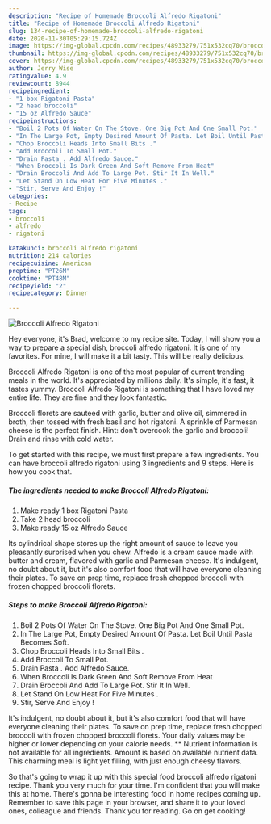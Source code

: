 ```yaml
---
description: "Recipe of Homemade Broccoli Alfredo Rigatoni"
title: "Recipe of Homemade Broccoli Alfredo Rigatoni"
slug: 134-recipe-of-homemade-broccoli-alfredo-rigatoni
date: 2020-11-30T05:29:15.724Z
image: https://img-global.cpcdn.com/recipes/48933279/751x532cq70/broccoli-alfredo-rigatoni-recipe-main-photo.jpg
thumbnail: https://img-global.cpcdn.com/recipes/48933279/751x532cq70/broccoli-alfredo-rigatoni-recipe-main-photo.jpg
cover: https://img-global.cpcdn.com/recipes/48933279/751x532cq70/broccoli-alfredo-rigatoni-recipe-main-photo.jpg
author: Jerry Wise
ratingvalue: 4.9
reviewcount: 8944
recipeingredient:
- "1 box Rigatoni Pasta"
- "2 head broccoli"
- "15 oz Alfredo Sauce"
recipeinstructions:
- "Boil 2 Pots Of Water On The Stove. One Big Pot And One Small Pot."
- "In The Large Pot, Empty Desired Amount Of Pasta. Let Boil Until Pasta Becomes Soft."
- "Chop Broccoli Heads Into Small Bits ."
- "Add Broccoli To Small Pot."
- "Drain Pasta . Add Alfredo Sauce."
- "When Broccoli Is Dark Green And Soft Remove From Heat"
- "Drain Broccoli And Add To Large Pot. Stir It In Well."
- "Let Stand On Low Heat For Five Minutes ."
- "Stir, Serve And Enjoy !"
categories:
- Recipe
tags:
- broccoli
- alfredo
- rigatoni

katakunci: broccoli alfredo rigatoni 
nutrition: 214 calories
recipecuisine: American
preptime: "PT26M"
cooktime: "PT48M"
recipeyield: "2"
recipecategory: Dinner

---
```



![Broccoli Alfredo Rigatoni](https://img-global.cpcdn.com/recipes/48933279/751x532cq70/broccoli-alfredo-rigatoni-recipe-main-photo.jpg)

Hey everyone, it's Brad, welcome to my recipe site. Today, I will show you a way to prepare a special dish, broccoli alfredo rigatoni. It is one of my favorites. For mine, I will make it a bit tasty. This will be really delicious.

Broccoli Alfredo Rigatoni is one of the most popular of current trending meals in the world. It's appreciated by millions daily. It's simple, it's fast, it tastes yummy. Broccoli Alfredo Rigatoni is something that I have loved my entire life. They are fine and they look fantastic.

Broccoli florets are sauteed with garlic, butter and olive oil, simmered in broth, then tossed with fresh basil and hot rigatoni. A sprinkle of Parmesan cheese is the perfect finish. Hint: don&#39;t overcook the garlic and broccoli! Drain and rinse with cold water.


To get started with this recipe, we must first prepare a few ingredients. You can have broccoli alfredo rigatoni using 3 ingredients and 9 steps. Here is how you cook that.

<!--inarticleads1-->

##### The ingredients needed to make Broccoli Alfredo Rigatoni:

1. Make ready 1 box Rigatoni Pasta
1. Take 2 head broccoli
1. Make ready 15 oz Alfredo Sauce


Its cylindrical shape stores up the right amount of sauce to leave you pleasantly surprised when you chew. Alfredo is a cream sauce made with butter and cream, flavored with garlic and Parmesan cheese. It&#39;s indulgent, no doubt about it, but it&#39;s also comfort food that will have everyone cleaning their plates. To save on prep time, replace fresh chopped broccoli with frozen chopped broccoli florets. 

<!--inarticleads2-->

##### Steps to make Broccoli Alfredo Rigatoni:

1. Boil 2 Pots Of Water On The Stove. One Big Pot And One Small Pot.
1. In The Large Pot, Empty Desired Amount Of Pasta. Let Boil Until Pasta Becomes Soft.
1. Chop Broccoli Heads Into Small Bits .
1. Add Broccoli To Small Pot.
1. Drain Pasta . Add Alfredo Sauce.
1. When Broccoli Is Dark Green And Soft Remove From Heat
1. Drain Broccoli And Add To Large Pot. Stir It In Well.
1. Let Stand On Low Heat For Five Minutes .
1. Stir, Serve And Enjoy !


It&#39;s indulgent, no doubt about it, but it&#39;s also comfort food that will have everyone cleaning their plates. To save on prep time, replace fresh chopped broccoli with frozen chopped broccoli florets. Your daily values may be higher or lower depending on your calorie needs. ** Nutrient information is not available for all ingredients. Amount is based on available nutrient data. This charming meal is light yet filling, with just enough cheesy flavors. 

So that's going to wrap it up with this special food broccoli alfredo rigatoni recipe. Thank you very much for your time. I'm confident that you will make this at home. There's gonna be interesting food in home recipes coming up. Remember to save this page in your browser, and share it to your loved ones, colleague and friends. Thank you for reading. Go on get cooking!
